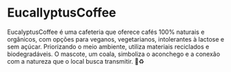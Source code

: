 # EucallyptusCoffee
EucalyptusCoffee é uma cafeteria que oferece cafés 100% naturais e orgânicos, com opções para veganos, vegetarianos, intolerantes à lactose e sem açúcar. Priorizando o meio ambiente, utiliza materiais reciclados e biodegradáveis. O mascote, um coala, simboliza o aconchego e a conexão com a natureza que o local busca transmitir. 💚♻️

